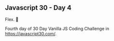 ## Javascript 30 - Day 4
Flex. 💪


Fourth day of 30 Day Vanilla JS Coding Challenge in https://javascript30.com/.